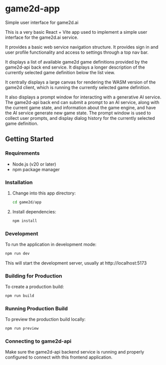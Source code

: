 # game2d-app
Simple user interface for game2d.ai

This is a very basic React + Vite app used to implement a simple user interface
for the game2d.ai service.

It provides a basic web service navigation structure. It provides sign in and
user profile functionality and access to settings through a top nav bar.

It displays a list of available game2d game definitions provided by the
game2d-api back end service. It displays a longer description of the currently
selected game definition below the list view.

It centrally displays a large canvas for rendering the WASM version of the
game2d client, which is running the currently selected game definition.

It also displays a prompt window for interacting with a generative AI service.
The game2d-api back end can submit a prompt to an AI service, along with the
current game state, and information about the game engine, and have the AI
service generate new game state. The prompt window is used to collect user
prompts, and display dialog history for the currently selected game definition.

## Getting Started

### Requirements

- Node.js (v20 or later)
- npm package manager

### Installation

1. Change into this app directory:
   ```bash
   cd game2d/app
   ```

2. Install dependencies:
   ```bash
   npm install
   ```

### Development

To run the application in development mode:

```bash
npm run dev
```

This will start the development server, usually at http://localhost:5173

### Building for Production

To create a production build:

```bash
npm run build
```

### Running Production Build

To preview the production build locally:

```bash
npm run preview
```

### Connecting to game2d-api

Make sure the game2d-api backend service is running and properly configured to
connect with this frontend application.

